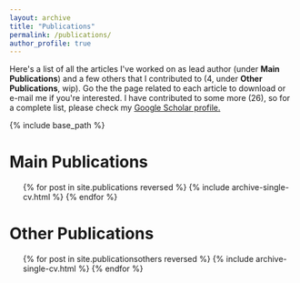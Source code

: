 ```yaml
---
layout: archive
title: "Publications"
permalink: /publications/
author_profile: true
---
```


Here's a list of all the articles I've worked on as lead author (under <b>Main Publications</b>) and a few others that I contributed to (4, under <b>Other Publications</b>, wip). Go the the page related to each article to download or e-mail me if you're interested.
I have contributed to some more (26), so for a complete list, please check my <u><a href="https://scholar.google.it/citations?user=5d0T8UAAAAAJ&hl=en">Google Scholar profile</a>.</u>

{% include base_path %}

Main Publications
======
  <ol>{% for post in site.publications reversed %}
    {% include archive-single-cv.html %}
  {% endfor %}</ol>

Other Publications
======
  <ol>{% for post in site.publicationsothers reversed %}
    {% include archive-single-cv.html %}
  {% endfor %}</ol>
